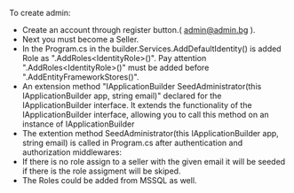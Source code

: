 To create admin:
- Create an account through register button.( admin@admin.bg ).
- Next you must become a Seller.
- In the Program.cs in the builder.Services.AddDefaultIdentity<ApplicationUser>() is added Role as ".AddRoles<IdentityRole<Guid>>()". Pay attention ".AddRoles<IdentityRole<Guid>>()" must be added before ".AddEntityFrameworkStores<AIODbContext>()".
- An extension method "IApplicationBuilder SeedAdministrator(this IApplicationBuilder app, string email)" declared for the IApplicationBuilder interface. It extends the functionality of the IApplicationBuilder interface, allowing you to call this method on an instance of IApplicationBuilder
- The extention method  SeedAdministrator(this IApplicationBuilder app, string email) is called in Program.cs after authentication and authorization middlewares:
- If there is no role assign to a seller with the given email it will be seeded if there is the role assigment will be skiped.
- The Roles could be added from MSSQL as well.
  
 
